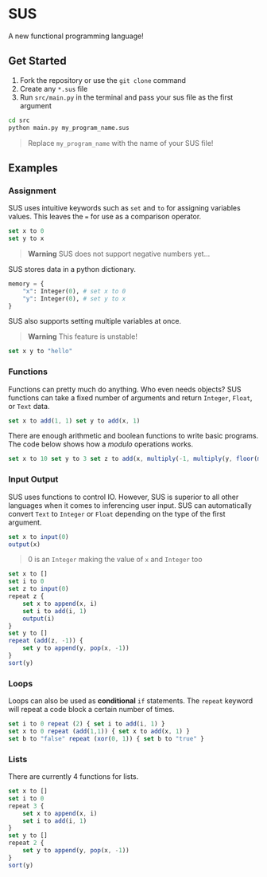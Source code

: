 # SUS

A new functional programming language!

## Get Started

1. Fork the repository or use the `git clone` command
2. Create any `*.sus` file
3. Run `src/main.py` in the terminal and pass your sus file as the first argument

```sh
cd src
python main.py my_program_name.sus
```
> Replace `my_program_name` with the name of your SUS file!

## Examples

### Assignment

SUS uses intuitive keywords such as `set` and `to` for assigning variables values. This leaves the `=` for use as a comparison operator.

```js
set x to 0
set y to x
```

> **Warning** SUS does not support negative numbers yet...

SUS stores data in a python dictionary.

```py
memory = {
    "x": Integer(0), # set x to 0
    "y": Integer(0), # set y to x
}
```

SUS also supports setting multiple variables at once. 
> **Warning** This feature is unstable!

```js
set x y to "hello"
```

### Functions

Functions can pretty much do anything. Who even needs objects? SUS functions can take a fixed number of arguments and return `Integer`, `Float`, or `Text` data.

```js
set x to add(1, 1) set y to add(x, 1)
```

There are enough arithmetic and boolean functions to write basic programs. The code below shows how a *modulo* operations works.

```js
set x to 10 set y to 3 set z to add(x, multiply(-1, multiply(y, floor(multiply(x, power(y, -1))))))
```

### Input Output

SUS uses functions to control IO. However, SUS is superior to all other languages when it comes to inferencing user input. SUS can automatically convert `Text` to `Integer` or `Float` depending on the type of the first argument.

```js
set x to input(0)
output(x)
```

> 0 is an `Integer` making the value of `x` and `Integer` too

```js
set x to []
set i to 0
set z to input(0)
repeat z {
    set x to append(x, i)
    set i to add(i, 1)
    output(i)
}
set y to []
repeat (add(z, -1)) {
    set y to append(y, pop(x, -1))
}
sort(y)
```

### Loops

Loops can also be used as **conditional** `if` statements. The `repeat` keyword will repeat a code block a certain number of times.

```js
set i to 0 repeat (2) { set i to add(i, 1) }
set x to 0 repeat (add(1,1)) { set x to add(x, 1) }
set b to "false" repeat (xor(0, 1)) { set b to "true" }
```

### Lists

There are currently 4 functions for lists.

```js
set x to []
set i to 0
repeat 3 {
    set x to append(x, i)
    set i to add(i, 1)
}
set y to []
repeat 2 {
    set y to append(y, pop(x, -1))
}
sort(y)
```
